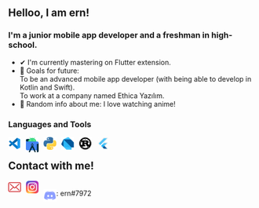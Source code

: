 ## Helloo, I am ern!

### I'm a junior mobile app developer and a freshman in high-school.
- ✔ I'm currently mastering on Flutter extension.
- 🎯 Goals for future:<br>
    To be an advanced mobile app developer (with being able to develop in Kotlin and Swift).<br>
    To work at a company named Ethica Yazılım.
- 👀 Random info about me: I love watching anime!
### Languages and Tools
[<img align="left" alt="Visual Studio Code" width="26px" src="./img/vscode.png" style="padding-right:10px;"/>][vscode_route]
[<img align="left" alt="Android Studio" width="26px" src="./img/android-studio.png" style="padding-right:10px;"/>][androidstudio_route]
[<img align="left" alt="Python" width="26px" src="./img/python.png" style="padding-right:10px;"/>][route]
[<img align="left" alt="Dart" width="26px" src="./img/dart.png" style="padding-right:10px;"/>][route]
[<img align="left" alt="Rust" width="26px" src="./img/rust.png" style="padding-right:10px;"/>][route]
[<img align="left" alt="Flutter" width="26px" src="./img/flutter.png" style="padding-right:10px;"/>][flutter_route]
<br>


## Contact with me!
[<img align="left" alt="Mail" width="26px" src="./img/mail.png" style="padding-right:10px;"/>][mail]
[<img align="left" alt="Instagram" width="26px" src="./img/instagram.png" style="padding-right:10px;"/>][instagram]
<br>
<img align="left" alt="Discord" width="26px" src="./img/discord.png"/>: ern#7972

[route]: https://github.com/ernkedy/tum-kodlarim
[flutter_route]: https://github.com/ernkedy/itu_mtal_mesajlasma
[vscode_route]: https://code.visualstudio.com/
[androidstudio_route]: https://developer.android.com/studio
[mail]: erendevelop@gmail.com
[instagram]: https://www.instagram.com/erenmturhan/